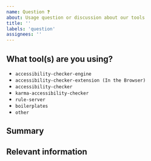 ```yaml
---
name: Question ❓
about: Usage question or discussion about our tools
title: ''
labels: 'question'
assignees: ''
---
```


 
<!--

Hi there! 👋 Hope everything is going okay using tools from the IBM Equal Access Toolkit . It looks like you might have a question about our work, so we wanted to share a couple resources that you could use if you haven't tried them yet 🙂.

[Equal access readme](https://github.com/IBMa/equal-access/blob/master/README.md)
[NPM accessibility-checker](https://www.npmjs.com/package/accessibility-checker)
[NPM karma-accessibility-checker](https://www.npmjs.com/package/karma-accessibility-checker#quick-start) 
[accessibility-checker boilerplates](https://github.com/IBMa/equal-access/tree/master/accessibility-checker/boilerplates)

-->

## What tool(s) are you using?

<!--
  Please select one or more of the options below. Please delete the lines of options that you are not using.
-->

- `accessibility-checker-engine`
- `accessibility-checker-extension (In the Browser)`
- `accessibility-checker`
- `karma-accessibility-checker`
- `rule-server`
- `boilerplates`
- `other`


## Summary

## Relevant information

<!-- Provide as much useful information as you can -->
